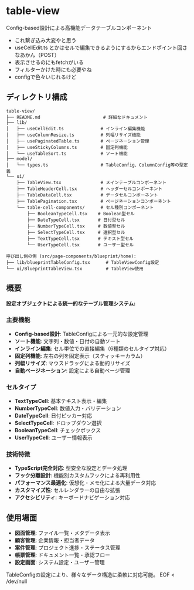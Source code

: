 # table-view

Config-based設計による高機能データテーブルコンポーネント
- これ繋ぎ込み大変やと思う
-  useCellEdit.ts とかはセルで編集できるようにするからエンドポイント回さなあかん（POST）
- 表示させるのにもfetchがいる
- フィルターかけた時にも必要やね
- configで色々いじれるけど

## ディレクトリ構成

```
table-view/
├── README.md                        # 詳細なドキュメント
├── lib/
│   ├── useCellEdit.ts              # インライン編集機能
│   ├── useColumnResize.ts          # 列幅リサイズ機能
│   ├── usePaginatedTable.ts        # ページネーション管理
│   ├── useStickyColumns.ts         # 固定列機能
│   └── useTableSort.ts             # ソート機能
├── model/
│   └── types.ts                    # TableConfig、ColumnConfig等の型定義
└── ui/
    ├── TableView.tsx               # メインテーブルコンポーネント
    ├── TableHeaderCell.tsx         # ヘッダーセルコンポーネント
    ├── TableDataCell.tsx           # データセルコンポーネント
    ├── TablePagination.tsx         # ページネーションコンポーネント
    └── table-cell-components/      # セル種別コンポーネント
        ├── BooleanTypeCell.tsx    # Boolean型セル
        ├── DateTypeCell.tsx       # 日付型セル
        ├── NumberTypeCell.tsx     # 数値型セル
        ├── SelectTypeCell.tsx     # 選択型セル
        ├── TextTypeCell.tsx       # テキスト型セル
        └── UserTypeCell.tsx       # ユーザー型セル

呼び出し側の例 (src/page-components/blueprint/home):
├── lib/blueprintTableConfig.tsx      # TableViewConfig設定
└── ui/BlueprintTableView.tsx         # TableView使用
```

## 概要

**設定オブジェクトによる統一的なテーブル管理システム:**

### 主要機能
- **Config-based設計**: TableConfigによる一元的な設定管理
- **ソート機能**: 文字列・数値・日付の自動ソート
- **インライン編集**: セル単位での直接編集（6種類のセルタイプ対応）
- **固定列機能**: 左右の列を固定表示（スティッキーカラム）
- **列幅リサイズ**: マウスドラッグによる動的リサイズ
- **自動ページネーション**: 設定による自動ページ管理

### セルタイプ
- **TextTypeCell**: 基本テキスト表示・編集
- **NumberTypeCell**: 数値入力・バリデーション
- **DateTypeCell**: 日付ピッカー対応
- **SelectTypeCell**: ドロップダウン選択
- **BooleanTypeCell**: チェックボックス
- **UserTypeCell**: ユーザー情報表示

### 技術特徴
- **TypeScript完全対応**: 型安全な設定とデータ処理
- **フック分離設計**: 機能別カスタムフックによる再利用性
- **パフォーマンス最適化**: 仮想化・メモ化による大量データ対応
- **カスタマイズ性**: セルレンダラーの自由な拡張
- **アクセシビリティ**: キーボードナビゲーション対応

## 使用場面

- **図面管理**: ファイル一覧・メタデータ表示
- **顧客管理**: 企業情報・担当者データ
- **案件管理**: プロジェクト進捗・ステータス管理
- **帳票管理**: ドキュメント一覧・承認フロー
- **設定画面**: システム設定・ユーザー管理

TableConfigの設定により、様々なデータ構造に柔軟に対応可能。
EOF < /dev/null